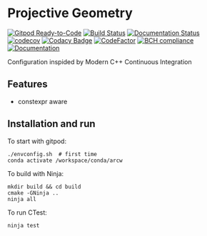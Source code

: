 Projective Geometry
===================

[![Gitpod Ready-to-Code](https://img.shields.io/badge/Gitpod-Ready--to--Code-blue?logo=gitpod)](https://gitpod.io/#https://github.com/luk036/projective)
[![Build Status](https://travis-ci.org/luk036/projective.svg?branch=master)](https://travis-ci.org/luk036/projective)
[![Documentation Status](https://readthedocs.org/projects/projective/badge/?version=latest)](https://projective.readthedocs.io/en/latest/?badge=latest)
[![codecov](https://codecov.io/gh/luk036/projective/branch/master/graph/badge.svg)](https://codecov.io/gh/luk036/projective)
[![Codacy Badge](https://api.codacy.com/project/badge/Grade/2791a40d6cd94011b8c36d7ad6b9b8f0)](https://app.codacy.com/app/luk036/projective?utm_source=github.com&utm_medium=referral&utm_content=luk036/projective&utm_campaign=badger)
[![CodeFactor](https://www.codefactor.io/repository/github/luk036/projective/badge)](https://www.codefactor.io/repository/github/luk036/projective)
[![BCH compliance](https://bettercodehub.com/edge/badge/luk036/projective?branch=master)](https://bettercodehub.com/)
[![Documentation](https://img.shields.io/badge/Documentation-latest-blue.svg)](https://luk036.github.io/doc/projective/index.html)

Configuration inspided by Modern C++ Continuous Integration

Features
--------

-   constexpr aware


Installation and run
--------------------

To start with gitpod:

    ./envconfig.sh  # first time
    conda activate /workspace/conda/arcw

To build with Ninja:

    mkdir build && cd build
    cmake -GNinja ..
    ninja all

To run CTest:

    ninja test
